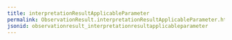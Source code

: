 ```yaml
---
title: interpretationResultApplicableParameter
permalink: ObservationResult.interpretationResultApplicableParameter.html
jsonid: observationresult_interpretationresultapplicableparameter
---
```

